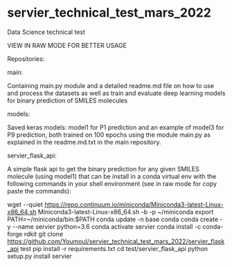 # servier_technical_test_mars_2022
Data Science technical test

VIEW IN RAW MODE FOR BETTER USAGE

Repositories:

main: 

Containing main.py module and a detailed readme.md file on how to use and process the datasets as well as train and evaluate deep learning models for binary prediction of SMILES molecules

models:

Saved keras models:
model1 for P1 prediction and an example of model3 for P9 prediction, both trained on 100 epochs using the module main.py as explained in the readme.md.txt in the main repository.

servier_flask_api:

A simple flask api to get the binary prediction for any given SMILES molecule (using model1) that can be install in a conda virtual env with the following commands in your shell environment (see in raw mode for copy paste the commands):

wget --quiet https://repo.continuum.io/miniconda/Miniconda3-latest-Linux-x86_64.sh
Miniconda3-latest-Linux-x86_64.sh -b -p ~/miniconda 
export PATH=~/miniconda/bin:$PATH
conda update -n base conda
conda create -y --name servier python=3.6
conda activate servier
conda install -c conda-forge rdkit
git clone https://github.com/Youmoul/servier_technical_test_mars_2022/servier_flask_api test
pip install -r requirements.txt
cd test/servier_flask_api
python setup.py install
servier

